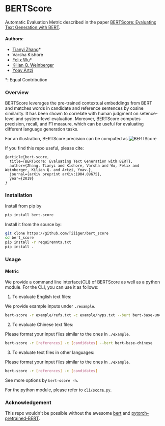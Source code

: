 # BERTScore
Automatic Evaluation Metric described in the paper [BERTScore: Evaluating Text Generation with BERT](https://arxiv.org/abs/1904.09675).

#### Authors:
* [Tianyi Zhang](https://scholar.google.com/citations?user=OI0HSa0AAAAJ&hl=en)*
* Varsha Kishore
* [Felix Wu](https://scholar.google.com.tw/citations?user=sNL8SSoAAAAJ&hl=en)*
* [Kilian Q. Weinberger](http://kilian.cs.cornell.edu/index.html)
* [Yoav Artzi](https://yoavartzi.com/)

*: Equal Contribution

### Overview
BERTScore leverages the pre-trained contextual embeddings from BERT and matches
words in candidate and reference sentences by cosine similarity.
It has been shown to correlate with human judgment on setence-level and
system-level evaluation.
Moreover, BERTScore computes precision, recall, and F1 measure, which can be
useful for evaluating different language generation tasks.

For an illustration, BERTScore precision can be computed as
![](https://github.com/Tiiiger/bert_score/blob/master/bert_score.png "BERTScore")

If you find this repo useful, please cite:
```
@article{bert-score,
  title={BERTScore: Evaluating Text Generation with BERT},
  author={Zhang, Tianyi and Kishore, Varsha and Wu, Felix and Weinberger, Kilian Q. and Artzi, Yoav.},
  journal={arXiv preprint arXiv:1904.09675},
  year={2019}
}
```

### Installation
Install from pip by 

```sh
pip install bert-score
```

Install it from the source by:
```sh
git clone https://github.com/Tiiiger/bert_score
cd bert_score
pip install -r requiremnts.txt
pip install .
```

### Usage

#### Metric
We provide a command line interface(CLI) of BERTScore as well as a python module. 
For the CLI, you can use it as follows:
1. To evaluate English text files:

We provide example inputs under `./example`.

```sh
bert-score -r example/refs.txt -c example/hyps.txt --bert bert-base-uncased 
```
2. To evaluate Chinese text files:

Please format your input files similar to the ones in `./example`.

```sh
bert-score -r [references] -c [candidates] --bert bert-base-chinese
```
3. To evaluate text files in other languages:

Please format your input files similar to the ones in `./example`.

```sh
bert-score -r [references] -c [candidates]
```
See more options by `bert-score -h`.

For the python module, please refer to [`cli/score.py`](https://github.com/Tiiiger/bert_score/blob/master/cli/score.py).

<!---
#### Visualization
Because BERTScore measure sentence similarity by accumulating word similarites,
we can visualize it easily.
--->
<!---
Below is an example where we visualize the pairwise cosine similarity of words
in the reference and candidate sentences.
--->
<!-- ![]() -->

### Acknowledgement
This repo wouldn't be possible without the awesome [bert](https://github.com/google-research/bert) and [pytorch-pretrained-BERT](https://github.com/huggingface/pytorch-pretrained-BERT).
